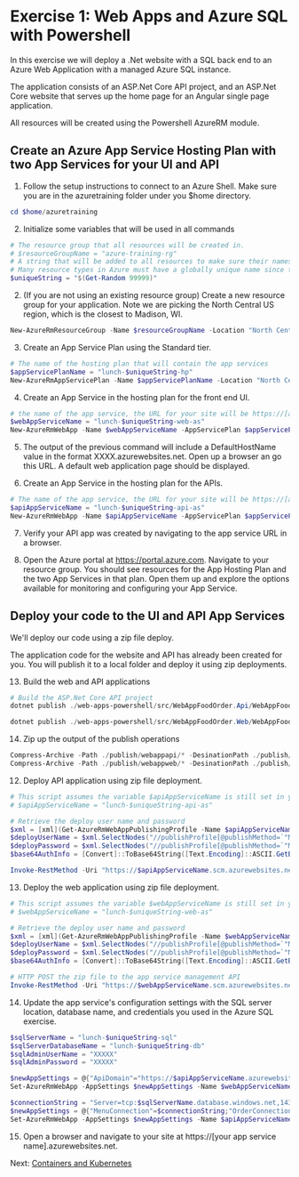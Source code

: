 # Exercise 1: Web Apps and Azure SQL with Powershell

In this exercise we will deploy a .Net website with a SQL back end to an Azure Web Application with a managed Azure SQL instance.

The application consists of an ASP.Net Core API project, and an ASP.Net Core website that serves up the home page for an Angular single page application.

All resources will be created using the Powershell AzureRM module.

## Create an Azure App Service Hosting Plan with two App Services for your UI and API

1. Follow the setup instructions to connect to an Azure Shell.  Make sure you are in the azuretraining folder under you $home directory.

```powershell
cd $home/azuretraining
```

2. Initialize some variables that will be used in all commands

```powershell
# The resource group that all resources will be created in.
# $resourceGroupName = "azure-training-rg"
# A string that will be added to all resources to make sure their names are unique. 
# Many resource types in Azure must have a globally unique name since they are accessed via a public domain name (e.g. myresource.azurewebsites.net).
$uniqueString = "$(Get-Random 99999)"
```

2. (If you are not using an existing resource group) Create a new resource group for your application. Note we are picking the North Central US region, which is the closest to Madison, WI.

```powershell
New-AzureRmResourceGroup -Name $resourceGroupName -Location "North Central US"
```

3. Create an App Service Plan using the Standard tier.

```powershell
# The name of the hosting plan that will contain the app services
$appServicePlanName = "lunch-$uniqueString-hp"
New-AzureRmAppServicePlan -Name $appServicePlanName -Location "North Central US" -ResourceGroupName $resourceGroupName -Tier Standard
```

4. Create an App Service in the hosting plan for the front end UI.

```powershell
# the name of the app service, the URL for your site will be https://[app servicename].azurewebsites.net
$webAppServiceName = "lunch-$uniqueString-web-as"
New-AzureRmWebApp -Name $webAppServiceName -AppServicePlan $appServicePlanName -ResourceGroupName $resourceGroupName
```

5. The output of the previous command will include a DefaultHostName value in the format XXXX.azurewebsites.net. Open up a browser an go this URL.  A default web application page should be displayed.

6. Create an App Service in the hosting plan for the APIs.

```powershell
# The name of the app service, the URL for your site will be https://[app servicename].azurewebsites.net
$apiAppServiceName = "lunch-$uniqueString-api-as"
New-AzureRmWebApp -Name $apiAppServiceName -AppServicePlan $appServicePlanName -ResourceGroupName $resourceGroupName
```

7. Verify your API app was created by navigating to the app service URL in a browser.

8. Open the Azure portal at https://portal.azure.com.  Navigate to your resource group.  You should see resources for the App Hosting Plan and the two App Services in that plan.  Open them up and explore the options available for monitoring and configuring your App Service.



## Deploy your code to the UI and API App Services

We'll deploy our code using a zip file deploy.

The application code for the website and API has already been created for you. You will publish it to a local folder and deploy it using zip deployments.

13. Build the web and API applications

```powershell
# Build the ASP.Net Core API project
dotnet publish ./web-apps-powershell/src/WebAppFoodOrder.Api/WebAppFoodOrder.Api.csproj -o ./publish/webappapi

dotnet publish ./web-apps-powershell/src/WebAppFoodOrder.Web/WebAppFoodOrder.Web.csproj -o ./publish/webappweb
```

14. Zip up the output of the publish operations

```powershell
Compress-Archive -Path ./publish/webappapi/* -DesinationPath ./publish/webappapi.zip
Compress-Archive -Path ./publish/webappweb/* -DesinationPath ./publish/webappweb.zip
```

12. Deploy API application using zip file deployment.

```powershell
# This script assumes the variable $apiAppServiceName is still set in your Powershell environment. If it is not set uncomment the line below and set it to your unique app service name.
# $apiAppServiceName = "lunch-$uniqueString-api-as"

# Retrieve the deploy user name and password
$xml = [xml](Get-AzureRmWebAppPublishingProfile -Name $apiAppServiceName -ResourceGroupName $resourceGroupName)
$deployUserName = $xml.SelectNodes("//publishProfile[@publishMethod=`"MSDeploy`"]/@userName").value
$deployPassword = $xml.SelectNodes("//publishProfile[@publishMethod=`"MSDeploy`"]/@userPWD").value
$base64AuthInfo = [Convert]::ToBase64String([Text.Encoding]::ASCII.GetBytes(("{0}:{1}" -f $deployUserName, $deployPassword)))

Invoke-RestMethod -Uri "https://$apiAppServiceName.scm.azurewebsites.net/api/zipdeploy" -Headers @{Authorization=("Basic {0}" -f $base64AuthInfo)} -UserAgent "powershell/1.0" -Method POST -InFile "./publish/webappapi.zip" -ContentType "multipart/form-data"
```

13. Deploy the web application using zip file deployment.

```powershell
# This script assumes the variable $webAppServiceName is still set in your Powershell environment. If it is not set uncomment the line below and set it to your unique app service name.
# $webAppServiceName = "lunch-$uniqueString-web-as"

# Retrieve the deploy user name and password
$xml = [xml](Get-AzureRmWebAppPublishingProfile -Name $webAppServiceName -ResourceGroupName $resourceGroupName)
$deployUserName = $xml.SelectNodes("//publishProfile[@publishMethod=`"MSDeploy`"]/@userName").value
$deployPassword = $xml.SelectNodes("//publishProfile[@publishMethod=`"MSDeploy`"]/@userPWD").value
$base64AuthInfo = [Convert]::ToBase64String([Text.Encoding]::ASCII.GetBytes(("{0}:{1}" -f $deployUserName, $deployPassword)))

# HTTP POST the zip file to the app service management API
Invoke-RestMethod -Uri "https://$webAppServiceName.scm.azurewebsites.net/api/zipdeploy" -Headers @{Authorization=("Basic {0}" -f $base64AuthInfo)} -UserAgent "powershell/1.0" -Method POST -InFile "./publish/webappweb.zip" -ContentType "multipart/form-data"
```

14. Update the app service's configuration settings with the SQL server location, database name, and credentials you used in the Azure SQL exercise.

```powershell
$sqlServerName = "lunch-$uniqueString-sql"
$sqlServerDatabaseName = "lunch-$uniqueString-db"
$sqlAdminUserName = "XXXXX"
$sqlAdminPassword = "XXXXX"

$newAppSettings = @{"ApiDomain"="https://$apiAppServiceName.azurewebsites.net"}
Set-AzureRmWebApp -AppSettings $newAppSettings -Name $webAppServiceName -ResourceGroupName $resourceGroupName

$connectionString = "Server=tcp:$sqlServerName.database.windows.net,1433;Initial Catalog=$sqlDatabaseName;Persist Security Info=False;User ID=$sqlAdminUserName;Password=$sqlAdminPassword;MultipleActiveResultSets=False;Encrypt=True;TrustServerCertificate=False;Connection Timeout=30;"
$newAppSettings = @{"MenuConnection"=$connectionString;"OrderConnection"=$connectionString}
Set-AzureRmWebApp -AppSettings $newAppSettings -Name $apiAppServiceName -ResourceGroupName $resourceGroupName
```

15. Open a browser and navigate to your site at https://[your app service name].azurewebsites.net.

Next: [Containers and Kubernetes](05-containers-kubernetes.md)
